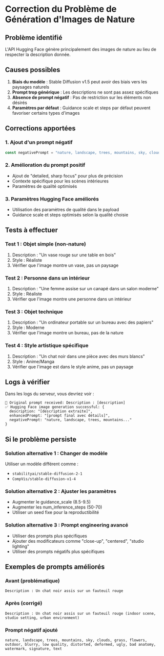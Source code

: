# Correction du Problème de Génération d'Images de Nature

## Problème identifié
L'API Hugging Face génère principalement des images de nature au lieu de respecter la description donnée.

## Causes possibles
1. **Biais du modèle** : Stable Diffusion v1.5 peut avoir des biais vers les paysages naturels
2. **Prompt trop générique** : Les descriptions ne sont pas assez spécifiques
3. **Absence de prompt négatif** : Pas de restriction sur les éléments non désirés
4. **Paramètres par défaut** : Guidance scale et steps par défaut peuvent favoriser certains types d'images

## Corrections apportées

### 1. Ajout d'un prompt négatif
```javascript
const negativePrompt = "nature, landscape, trees, mountains, sky, clouds, grass, flowers, outdoor, blurry, low quality, distorted, deformed, ugly, bad anatomy, watermark, signature, text";
```

### 2. Amélioration du prompt positif
- Ajout de "detailed, sharp focus" pour plus de précision
- Contexte spécifique pour les scènes intérieures
- Paramètres de qualité optimisés

### 3. Paramètres Hugging Face améliorés
- Utilisation des paramètres de qualité dans le payload
- Guidance scale et steps optimisés selon la qualité choisie

## Tests à effectuer

### Test 1 : Objet simple (non-nature)
1. Description : "Un vase rouge sur une table en bois"
2. Style : Réaliste
3. Vérifier que l'image montre un vase, pas un paysage

### Test 2 : Personne dans un intérieur
1. Description : "Une femme assise sur un canapé dans un salon moderne"
2. Style : Réaliste
3. Vérifier que l'image montre une personne dans un intérieur

### Test 3 : Objet technique
1. Description : "Un ordinateur portable sur un bureau avec des papiers"
2. Style : Moderne
3. Vérifier que l'image montre un bureau, pas de la nature

### Test 4 : Style artistique spécifique
1. Description : "Un chat noir dans une pièce avec des murs blancs"
2. Style : Anime/Manga
3. Vérifier que l'image est dans le style anime, pas un paysage

## Logs à vérifier
Dans les logs du serveur, vous devriez voir :
```
📝 Original prompt received: Description : [description]
✅ Hugging Face image generation successful: {
  description: "[description extraite]",
  enhancedPrompt: "[prompt final avec détails]",
  negativePrompt: "nature, landscape, trees, mountains..."
}
```

## Si le problème persiste

### Solution alternative 1 : Changer de modèle
Utiliser un modèle différent comme :
- `stabilityai/stable-diffusion-2-1`
- `CompVis/stable-diffusion-v1-4`

### Solution alternative 2 : Ajuster les paramètres
- Augmenter le guidance_scale (8.5-9.5)
- Augmenter les num_inference_steps (50-70)
- Utiliser un seed fixe pour la reproductibilité

### Solution alternative 3 : Prompt engineering avancé
- Utiliser des prompts plus spécifiques
- Ajouter des modificateurs comme "close-up", "centered", "studio lighting"
- Utiliser des prompts négatifs plus spécifiques

## Exemples de prompts améliorés

### Avant (problématique)
```
Description : Un chat noir assis sur un fauteuil rouge
```

### Après (corrigé)
```
Description : Un chat noir assis sur un fauteuil rouge (indoor scene, studio setting, urban environment)
```

### Prompt négatif ajouté
```
nature, landscape, trees, mountains, sky, clouds, grass, flowers, outdoor, blurry, low quality, distorted, deformed, ugly, bad anatomy, watermark, signature, text
```
